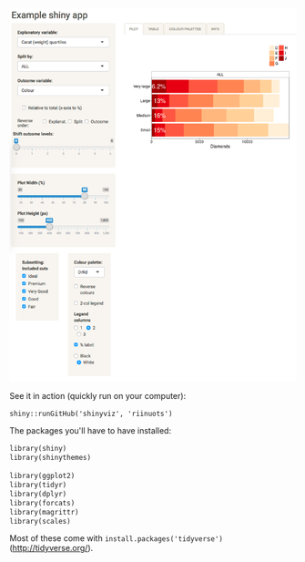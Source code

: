 
![](example_shiny_app.png)

See it in action (quickly run on your computer):

    shiny::runGitHub('shinyviz', 'riinuots')

The packages you'll have to have installed:

    library(shiny)
    library(shinythemes)

    library(ggplot2)
    library(tidyr)
    library(dplyr)
    library(forcats)
    library(magrittr)
    library(scales)

Most of these come with `install.packages('tidyverse')` (<http://tidyverse.org/>).
